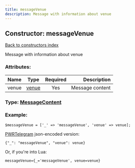 ```yaml
---
title: messageVenue
description: Message with information about venue
---
```

## Constructor: messageVenue  
[Back to constructors index](index.md)



Message with information about venue

### Attributes:

| Name     |    Type       | Required | Description |
|----------|:-------------:|:--------:|------------:|
|venue|[venue](../types/venue.md) | Yes|Message content|



### Type: [MessageContent](../types/MessageContent.md)


### Example:

```
$messageVenue = ['_' => 'messageVenue', 'venue' => venue];
```  

[PWRTelegram](https://pwrtelegram.xyz) json-encoded version:

```
{"_": "messageVenue", "venue": venue}
```


Or, if you're into Lua:  


```
messageVenue={_='messageVenue', venue=venue}

```


